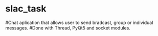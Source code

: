 # slac_task
#Chat aplication that allows user to send bradcast, group or individual messages.
#Done with Thread, PyQt5 and socket modules.
